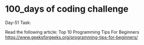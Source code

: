 # 100_days of coding challenge 

Day-51 Task:

Read the following article: Top 10 Programming Tips For Beginners 
https://www.geeksforgeeks.org/programming-tips-for-beginners/
